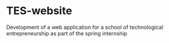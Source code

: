# TES-website
Development of a web application for a school of technological entrepreneurship as part of the spring internship
